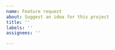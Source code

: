 ```yaml
---
name: Feature request
about: Suggest an idea for this project
title: ''
labels: ''
assignees: ''

---
```


<!-- Describe your feature request here -->